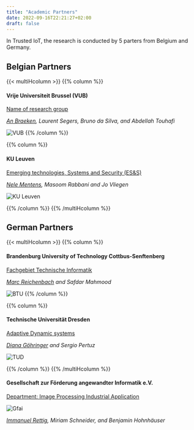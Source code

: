 ```yaml
---
title: "Academic Partners"
date: 2022-09-16T22:21:27+02:00
draft: false
---
```


In Trusted IoT, the research is conducted by 5 parters from Belgium and Germany.


## Belgian Partners

{{< multiHcolumn >}}
{{% column %}}

#### Vrije Universiteit Brussel (VUB)
[Name of research group](https://www.vub.be)

<i><u>An Braeken</u>, Laurent Segers, Bruno da Silva, and Abdellah Touhafi</i>

![VUB](/images/logo_vub.png)
{{% /column %}}

{{% column %}}
####  KU Leuven

[Emerging technologies, Systems and Security (ES&S)](https://iiw.kuleuven.be/onderzoek/ess)

<i><u>Nele Mentens</u>, Masoom Rabbani and Jo Vliegen</i>

![KU Leuven](/images/logo_kuleuven.png)

{{% /column %}}
{{% /multiHcolumn %}}


## German Partners

{{< multiHcolumn >}}
{{% column %}}
#### Brandenburg University of Technology Cottbus-Senftenberg
[Fachgebiet Technische Informatik](https://www.b-tu.de/fg-technische-informatik)

<i><u>Marc Reichenbach</u> and Safdar Mahmood</i>

![BTU](/images/logo_btu.png)
{{% /column %}}

{{% column %}}
####  Technische Universität Dresden
[Adaptive Dynamic systems](https://tu-dresden.de/ing/informatik/ti/ads)

<i><u>Diana Göhringer</u> and Sergio Pertuz</i>

![TUD](/images/logo_tud.png)

{{% /column %}}
{{% /multiHcolumn %}}



#### Gesellschaft zur Förderung angewandter Informatik e.V.
[Department: Image Processing Industrial Application](https://www.gfai.de/forschung/bereiche/bildverarbeitung-industrielle-anwendungen)

![Gfai](/images/logo_gfai.png)

<i><u>Immanuel Rettig</u>, Miriam Schneider, and Benjamin Hohnhäuser</i>

<!-- bakalova@gfai.de
drost@gfai.de
pueschel@gfai.de -->